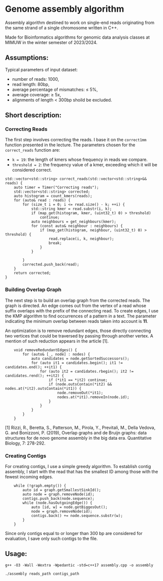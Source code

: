 # Genome assembly algorithm

Assembly algorithm destined to work on single-end reads originating from the same strand of a single chromosome written in C++.

Made for Bioinformatics algorithms for genomic data analysis classes at MIMUW in the winter semester of 2023/2024.

## Assumptions:
Typical parameters of input dataset:
- number of reads: 1000,
- read length: 80bp,
- average percentage of mismatches: $\leq$ 5%,
- average coverage: $\geq$ 5x,
- alignments of length $<$ 300bp shoild be excluded.

## Short description:
### Correcting Reads
The first step involves correcting the reads. I base it on the `correct1mm` function presented in the lecture. The parameters chosen for the `correct_reads` function are:
- `k = 19`: the length of kmers whose frequency in reads we compare.
- `threshold = 2`: the frequency value of a kmer, exceeding which it will be considered correct.

```
std::vector<std::string> correct_reads(std::vector<std::string>&& reads) {
    auto timer = Timer("Correcting reads");
    std::vector<std::string> corrected;
    auto histogram = count_kmers(reads);
    for (auto& read : reads) {
        for (size_t i = 0; i <= read.size() - k; ++i) {
            std::string kmer = read.substr(i, k);
            if (map_get(histogram, kmer, (uint32_t) 0) > threshold)
                continue;
            auto neighbours = get_neighbours(kmer);
            for (const auto& neighbour : neighbours) {
                if (map_get(histogram, neighbour, (uint32_t) 0) > threshold) {
                    read.replace(i, k, neighbour);
                    break;
                }
            }

        }
        corrected.push_back(read);         
    }
    return corrected;
}
```

### Building Overlap Graph

The next step is to build an overlap graph from the corrected reads. The graph is directed. An edge comes out from the vertex of a read whose suffix overlaps with the prefix of the connecting read. To create edges, I use the KMP algorithm to find occurrences of a pattern in a text. The parameter indicating the minimum overlap between reads taken into account is **11**.

An optimization is to remove redundant edges, those directly connecting two vertices that could be traversed by passing through another vertex. A mention of such reduction appears in the article [1].

```
    void removeRedundantEdges() {
        for (auto& [_, node] : nodes) {
            auto candidates = node.getSortedSuccessors();
            for (auto it1 = candidates.begin(); it1 != candidates.end(); ++it1) {
                for (auto it2 = candidates.rbegin(); it2 != candidates.rend(); ++it2) {
                    if (*it1 == *it2) continue;
                    if (node.outsContain(*it2) && nodes.at(*it2).outsContain(*it1)) {
                        node.removeOut(*it1);
                        nodes.at(*it1).removeIn(node.id);
                    }
                }
            }
        }
    }
```

[1] Rizzi, R., Beretta, S., Patterson, M., Pirola, Y., Previtali, M., Della Vedova, G. and Bonizzoni, P. (2019), Overlap graphs and de Bruijn graphs: data structures for de novo genome assembly in the big data era. Quantitative Biology, 7: 278-292.

### Creating Contigs

For creating contigs, I use a simple greedy algorithm. To establish contig assembly, I start with the read that has the smallest ID among those with the fewest incoming edges.

```
    while (!graph.empty()) {
        auto id = graph.getSmallestSinkId();
        auto node = graph.removeNode(id);
        contigs.push_back(node.sequence);
        while (node.hasOutgoingEdge()) {
            auto [id, w] = node.getBiggesOut();
            node = graph.removeNode(id);
            contigs.back() += node.sequence.substr(w);
        }
    }
```

Since only contigs equal to or longer than 300 bp are considered for evaluation, I save only such contigs to the file.

## Usage:
```
g++ -O3 -Wall -Wextra -Wpedantic -std=c++17 assembly.cpp -o assembly
```
```
./assembly reads_path contigs_path
```